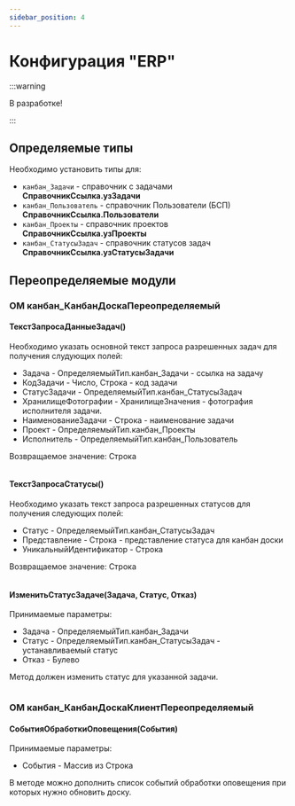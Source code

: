 ```yaml
---
sidebar_position: 4
---
```


# Конфигурация "ERP"

:::warning

В разработке!

:::

## Определяемые типы

Необходимо установить типы для:
- `канбан_Задачи` - справочник с задачами **СправочникСсылка.узЗадачи**
- `канбан_Пользователь` - справочник Пользователи (БСП) **СправочникСсылка.Пользователи**
- `канбан_Проекты` - справочник проектов **СправочникСсылка.узПроекты**
- `канбан_СтатусыЗадач` - справочник статусов задач **СправочникСсылка.узСтатусыЗадачи**

## Переопределяемые модули

### ОМ канбан_КанбанДоскаПереопределяемый

#### ТекстЗапросаДанныеЗадач()

Необходимо указать основной текст запроса разрешенных задач для получения слудующих полей:

* Задача - ОпределяемыйТип.канбан_Задачи - ссылка на задачу
* КодЗадачи - Число, Строка - код задачи
* СтатусЗадачи - ОпределяемыйТип.канбан_СтатусыЗадач
* ХранилищеФотографии - ХранилищеЗначения - фотография исполнителя задачи.
* НаименованиеЗадачи - Строка - наименование задачи
* Проект - ОпределяемыйТип.канбан_Проекты
* Исполнитель - ОпределяемыйТип.канбан_Пользователь

Возвращаемое значение: Строка

```bsl title="ТекстЗапросаДанныеЗадач"

```

#### ТекстЗапросаСтатусы()

Необходимо указать текст запроса разрешенных статусов для получения следующих полей:

* Статус - ОпределяемыйТип.канбан_СтатусыЗадач
* Представление - Строка - представление статуса для канбан доски
* УникальныйИдентификатор - Строка

 Возвращаемое значение: Строка

```bsl title="ТекстЗапросаСтатусы"

```

#### ИзменитьСтатусЗадаче(Задача, Статус, Отказ)

Принимаемые параметры:
 * Задача - ОпределяемыйТип.канбан_Задачи
 * Статус - ОпределяемыйТип.канбан_СтатусыЗадач - устанавливаемый статус
 * Отказ  - Булево

Метод должен изменить статус для указанной задачи.

```bsl title="ИзменитьСтатусЗадаче"

```

### ОМ канбан_КанбанДоскаКлиентПереопределяемый

#### СобытияОбработкиОповещения(События)

Принимаемые параметры:
 * События - Массив из Строка

В методе можно дополнить список событий обработки оповещения при которых нужно обновить доску.

```bsl title="СобытияОбработкиОповещения"

```